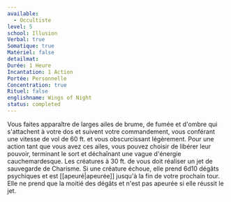 ```yaml
---
available:
  - Occultiste
level: 5
school: Illusion
Verbal: true
Somatique: true
Matériel: false
detailmat:
Durée: 1 Heure
Incantation: 1 Action
Portée: Personnelle
Concentration: true
Rituel: false
englishname: Wings of Night
status: completed
---
```

Vous faites apparaître de larges ailes de brume, de fumée et d'ombre qui s'attachent à votre dos et suivent votre commandement, vous conférant une vitesse de vol de 60 ft. et vous obscurcissant légèrement. Pour une action tant que vous avez ces ailes, vous pouvez choisir de libérer leur pouvoir, terminant le sort et déchaînant une vague d'énergie cauchemardesque. Les créatures à 30 ft. de vous doit réaliser un jet de sauvegarde de Charisme. Si une créature échoue, elle prend 6d10 dégâts psychiques et est [[apeuré|apeurée]] jusqu'à la fin de votre prochain tour. Elle ne prend que la moitié des dégâts et n'est pas apeurée si elle réussit le jet.
